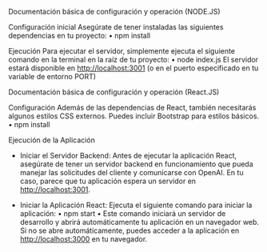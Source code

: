 Documentación básica de configuración y operación (NODE.JS)

Configuración inicial
Asegúrate de tener instaladas las siguientes dependencias en tu proyecto:
•	npm install

Ejecución
Para ejecutar el servidor, simplemente ejecuta el siguiente comando en la terminal en la raíz de tu proyecto:
•	node index.js 
El servidor estará disponible en [http://localhost:3001](http://localhost:3001) (o en el puerto especificado en tu variable de entorno PORT)

Documentación básica de configuración y operación (React.JS)

Configuración
Además de las dependencias de React, también necesitarás algunos estilos CSS externos. Puedes incluir Bootstrap para estilos básicos.
•	npm install

Ejecución de la Aplicación
- Iniciar el Servidor Backend:
Antes de ejecutar la aplicación React, asegúrate de tener un servidor backend en funcionamiento que pueda manejar las solicitudes del cliente y comunicarse con OpenAI. En tu caso, parece que tu aplicación espera un servidor en [http://localhost:3001](http://localhost:3001).

- Iniciar la Aplicación React:
Ejecuta el siguiente comando para iniciar la aplicación:
•	npm start 
•	Este comando iniciará un servidor de desarrollo y abrirá automáticamente tu aplicación en un navegador web. Si no se abre automáticamente, puedes acceder a la aplicación en [http://localhost:3000](http://localhost:3000) en tu navegador.

